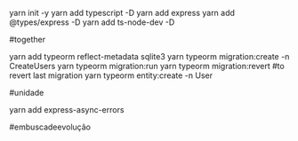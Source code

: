 yarn init -y 
yarn add typescript -D
yarn add express
yarn add @types/express -D
yarn add ts-node-dev -D

#together

yarn add typeorm reflect-metadata sqlite3
yarn typeorm migration:create -n CreateUsers
yarn typeorm migration:run
yarn typeorm migration:revert #to revert last migration
yarn typeorm entity:create -n User

#unidade

yarn add express-async-errors

#embuscadeevolução